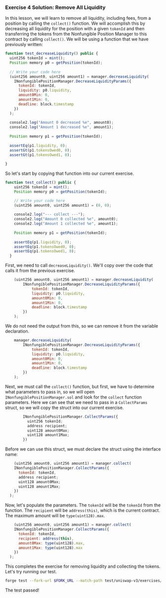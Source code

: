 ### Exercise 4 Solution: Remove All Liquidity

In this lesson, we will learn to remove all liquidity, including fees, from a position by calling the `collect()` function.  We will accomplish this by decreasing all liquidity for the position with a given `tokenId` and then transferring the tokens from the Nonfungible Position Manager to this contract by calling `collect()`. We will be using a function that we have previously written:

```javascript
function test_decreaseLiquidity() public {
  uint256 tokenId = mint();
  Position memory p0 = getPosition(tokenId);
  
  // Write your code here
  (uint256 amount0, uint256 amount1) = manager.decreaseLiquidity(
    INonfungiblePositionManager.DecreaseLiquidityParams({
      tokenId: tokenId,
      liquidity: p0.liquidity,
      amount0Min: 0,
      amount1Min: 0,
      deadline: block.timestamp
    })
  );
    
  console2.log("Amount 0 decreased %e", amount0);
  console2.log("Amount 1 decreased %e", amount1);
    
  Position memory p1 = getPosition(tokenId);
    
  assertEq(p1.liquidity, 0);
  assertGt(p1.tokensOwed0, 0);
  assertGt(p1.tokensOwed1, 0);
  
}
```

So let's start by copying that function into our current exercise.

```javascript
function test_collect() public {
    uint256 tokenId = mint();
    Position memory p0 = getPosition(tokenId);

    // Write your code here
    (uint256 amount0, uint256 amount1) = (0, 0);
    
    console2.log("--- collect ---");
    console2.log("Amount 0 collected %e", amount0);
    console2.log("Amount 1 collected %e", amount1);
    
    Position memory p1 = getPosition(tokenId);
    
    assertEq(p1.liquidity, 0);
    assertEq(p1.tokensOwed0, 0);
    assertEq(p1.tokensOwed1, 0);
  }
```

First, we need to call `decreaseLiquidity()`.  We'll copy over the code that calls it from the previous exercise.

```javascript
    (uint256 amount0, uint256 amount1) = manager.decreaseLiquidity(
        INonfungiblePositionManager.DecreaseLiquidityParams({
            tokenId: tokenId,
            liquidity: p0.liquidity,
            amount0Min: 0,
            amount1Min: 0,
            deadline: block.timestamp
        })
    );
```

We do not need the output from this, so we can remove it from the variable declaration.

```javascript
    manager.decreaseLiquidity(
        INonfungiblePositionManager.DecreaseLiquidityParams({
            tokenId: tokenId,
            liquidity: p0.liquidity,
            amount0Min: 0,
            amount1Min: 0,
            deadline: block.timestamp
        })
    );
```

Next, we must call the `collect()` function, but first, we have to determine what parameters to pass in, so we will open `INonfungiblePositionManager.sol` and look for the `collect` function parameters.  Here we can see that we need to pass in a `CollectParams` struct, so we will copy the struct into our current exercise.

```javascript
        INonfungiblePositionManager.CollectParams({
          uint256 tokenId;
          address recipient;
          uint128 amount0Max;
          uint128 amount1Max;
        })
```

Before we can use this struct, we must declare the struct using the interface name:

```javascript
    (uint256 amount0, uint256 amount1) = manager.collect(
    INonfungiblePositionManager.CollectParams({
      tokenId: tokenId,
      address recipient;
      uint128 amount0Max;
      uint128 amount1Max;
    })
  );
```

Now, let's populate the parameters.  The `tokenId` will be the `tokenId` from the function. The `recipient` will be `address(this)`, which is the current contract.  The maximum amount will be `type(uint128).max`.

```javascript
    (uint256 amount0, uint256 amount1) = manager.collect(
    INonfungiblePositionManager.CollectParams({
      tokenId: tokenId,
      recipient: address(this),
      amount0Max: type(uint128).max,
      amount1Max: type(uint128).max
    })
  );
```

This completes the exercise for removing liquidity and collecting the tokens.  Let's try running our test.

```bash
forge test --fork-url $FORK_URL --match-path test/uniswap-v3/exercises/UniswapV3Liquidity.test.sol --match-test test_collect -vvv
```

The test passed!
